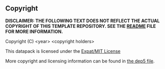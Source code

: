 <!--
  ~ SPDX-FileCopyrightText: 2020 Nathaniel Fitzenrider <https://github.com/nfitzen>
  ~
  ~ SPDX-License-Identifier: CC0-1.0
 -->

# <name>

## Copyright

**DISCLAIMER: THE FOLLOWING TEXT DOES NOT REFLECT THE ACTUAL COPYRIGHT
OF THIS TEMPLATE REPOSITORY. SEE THE [README](README.md) FILE FOR
MORE INFORMATION.**

Copyright (C) \<year\> \<copyright holders\>

This datapack is licensed under the [Expat/MIT License](LICENSE)

More copyright and licensing information can be found
in [the dep5 file](.reuse/dep5).
